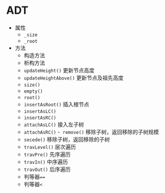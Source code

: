 
# ADT 
- 属性
  - `_size`
  - `_root`
- 方法
  - 构造方法
  - 析构方法
  - `updateHeight()` 更新节点高度
  - `updateHeightAbove()` 更新节点及祖先高度
  - `size()`
  - `empty()`
  - `root()`
  - `insertAsRoot()` 插入根节点
  - `insertAsLC()`
  - `insertAsRC()`
  - `attachAsLC()` 接入左子树
  - `attachAsRC()`
  -` remove()` 移除子树，返回移除的子树规模
  - `secede()` 移除子树，返回移除的子树
  - `travLevel()` 层次遍历
  - `travPre()` 先序遍历
  - `travIn()` 中序遍历
  - `travOut()` 后序遍历
  - 判等器`==`
  - 判等器`<`